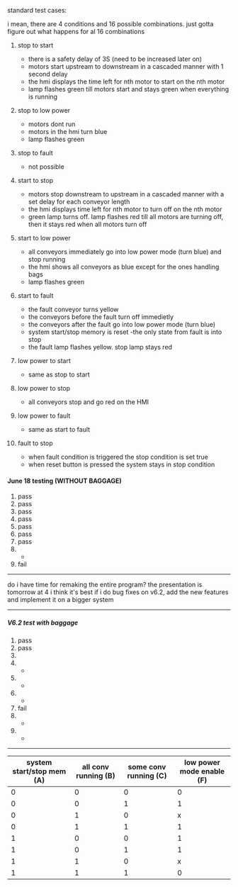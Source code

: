 standard test cases:

i mean, there are 4 conditions and 16 possible combinations. just gotta figure out what happens for al 16 combinations

1. stop to start
	- there is a safety delay of 3S (need to be increased later on)
	- motors start upstream to downstream in a cascaded manner with 1 second delay
	- the hmi displays the time left for nth motor to start on the nth motor
	- lamp flashes green till motors start and stays green when everything is running
2. stop to low power
	- motors dont run
	- motors in the hmi turn blue
	- lamp flashes green
3. stop to fault
	- not possible

4. start to stop
	- motors stop downstream to upstream in a cascaded manner with a set delay for each conveyor length
	- the hmi displays time left for nth motor to turn off on the nth motor
	- green lamp turns off. lamp flashes red till all motors are turning off, then it stays red when all motors turn off
5. start to low power
	- all conveyors immediately go into low power mode (turn blue) and stop running
	- the hmi shows all conveyors as blue except for the ones handling bags
	- lamp flashes green
6. start to fault
	- the fault conveyor turns yellow
	- the conveyors before the fault turn off immedietly
	- the conveyors after the fault go into low power mode (turn blue)
	- system start/stop memory is reset -the only state from fault is into stop
	- the fault lamp flashes yellow. stop lamp stays red

7. low power to start
	- same as stop to start
8. low power to stop
	- all conveyors stop and go red on the HMI
9. low power to fault
	- same as start to fault

10. fault to stop
	- when fault condition is triggered the stop condition is set true
	- when reset button is pressed the system stays in stop condition


#### June 18 testing (WITHOUT BAGGAGE)
1. pass
2. pass
3. pass
4. pass
5. pass
6. pass
7. pass
8. -
9. fail


---
do i have time for remaking the entire program?
the presentation is tomorrow at 4
i think it's best if i do bug fixes on v6.2, add the new features and implement it on a bigger system

---
##### V6.2 test with baggage
1. pass
2. pass
3. 
4. -
5. -
6. -
7. fail
8. -
9. -
---



| system start/stop mem (A) | all conv running (B) | some conv running (C) | low power mode enable (F) |
| ------------------------- | -------------------- | --------------------- | ------------------------- |
| 0                         | 0                    | 0                     | 0                         |
| 0                         | 0                    | 1                     | 1                         |
| 0                         | 1                    | 0                     | x                         |
| 0                         | 1                    | 1                     | 1                         |
| 1                         | 0                    | 0                     | 1                         |
| 1                         | 0                    | 1                     | 1                         |
| 1                         | 1                    | 0                     | x                         |
| 1                         | 1                    | 1                     | 0                         |

